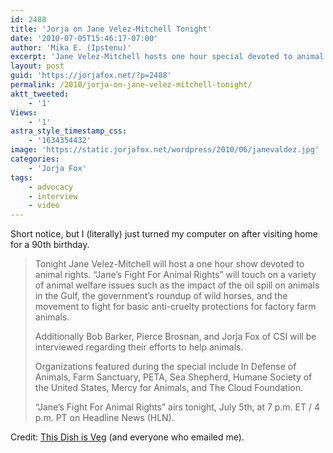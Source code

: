 ```yaml
---
id: 2488
title: 'Jorja on Jane Velez-Mitchell Tonight'
date: '2010-07-05T15:46:17-07:00'
author: 'Mika E. (Ipstenu)'
excerpt: 'Jane Velez-Mitchell hosts one hour special devoted to animal rights, with interviews with Bob Barker, Pierce Brosnan, and Jorja Fox.'
layout: post
guid: 'https://jorjafox.net/?p=2488'
permalink: /2010/jorja-on-jane-velez-mitchell-tonight/
aktt_tweeted:
    - '1'
Views:
    - '1'
astra_style_timestamp_css:
    - '1634354432'
image: 'https://static.jorjafox.net/wordpress/2010/06/janevaldez.jpg'
categories:
    - 'Jorja Fox'
tags:
    - advocacy
    - interview
    - video
---
```


Short notice, but I (literally) just turned my computer on after visiting home for a 90th birthday.  

<blockquote>Tonight Jane Velez-Mitchell will host a one hour show devoted to animal rights. “Jane’s Fight For Animal Rights” will touch on a variety of animal welfare issues such as the impact of the oil spill on animals in the Gulf, the government’s roundup of wild horses, and the movement to fight for basic anti-cruelty protections for factory farm animals. 

Additionally Bob Barker, Pierce Brosnan, and Jorja Fox of CSI will be interviewed regarding their efforts to help animals. 

Organizations featured during the special include In Defense of Animals, Farm Sanctuary, PETA, Sea Shepherd, Humane Society of the United States, Mercy for Animals, and The Cloud Foundation.

“Jane’s Fight For Animal Rights” airs tonight, July 5th, at 7 p.m. ET / 4 p.m. PT on Headline News (HLN).</blockquote>

Credit: <a href="http://www.thisdishisvegetarian.com/2010/07/0567jane-velez-mitchell-hosts-one-hour.html">This Dish is Veg</a> (and everyone who emailed me).
